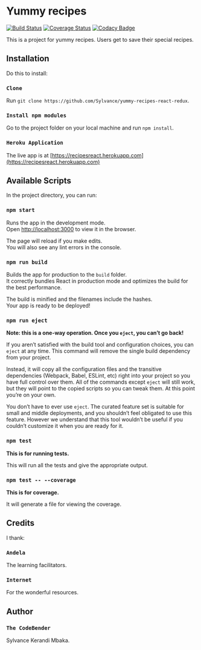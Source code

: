 # Yummy recipes
[![Build Status](https://travis-ci.org/Sylvance/yummy-recipes-react-redux.svg?branch=master)](https://travis-ci.org/Sylvance/yummy-recipes-react-redux)
[![Coverage Status](https://coveralls.io/repos/github/Sylvance/yummy-recipes-react-redux/badge.svg?branch=master)](https://coveralls.io/github/Sylvance/yummy-recipes-react-redux?branch=master)
[![Codacy Badge](https://api.codacy.com/project/badge/Grade/9aaafcdaa5ac442e8907e2b3276b6054)](https://www.codacy.com/app/Sylvance/yummy-recipes-react-redux?utm_source=github.com&amp;utm_medium=referral&amp;utm_content=Sylvance/yummy-recipes-react-redux&amp;utm_campaign=Badge_Grade)

This is a project for yummy recipes. Users get to save their special recipes.

## Installation

Do this to install:

### `Clone`

Run `git clone https://github.com/Sylvance/yummy-recipes-react-redux`.<br>

### `Install npm modules`

Go to the project folder on your local machine and run  `npm install`.<br>

### `Heroku Application`

The live app is at [https://recipesreact.herokuapp.com](https://recipesreact.herokuapp.com)

## Available Scripts

In the project directory, you can run:

### `npm start`

Runs the app in the development mode.<br>
Open [http://localhost:3000](http://localhost:3000) to view it in the browser.

The page will reload if you make edits.<br>
You will also see any lint errors in the console.

### `npm run build`

Builds the app for production to the `build` folder.<br>
It correctly bundles React in production mode and optimizes the build for the best performance.

The build is minified and the filenames include the hashes.<br>
Your app is ready to be deployed!

### `npm run eject`

**Note: this is a one-way operation. Once you `eject`, you can’t go back!**

If you aren’t satisfied with the build tool and configuration choices, you can `eject` at any time. This command will remove the single build dependency from your project.

Instead, it will copy all the configuration files and the transitive dependencies (Webpack, Babel, ESLint, etc) right into your project so you have full control over them. All of the commands except `eject` will still work, but they will point to the copied scripts so you can tweak them. At this point you’re on your own.

You don’t have to ever use `eject`. The curated feature set is suitable for small and middle deployments, and you shouldn’t feel obligated to use this feature. However we understand that this tool wouldn’t be useful if you couldn’t customize it when you are ready for it.


### `npm test`

**This is for running tests.**

This will run all the tests and give the appropriate output.

### `npm test -- --coverage`

**This is for coverage.**

It will generate a file for viewing the coverage.

## Credits

I thank:

### `Andela`

The learning facilitators.<br>

### `Internet`

For the wonderful resources.<br>

## Author
### `The CodeBender`

Sylvance Kerandi Mbaka.<br>


